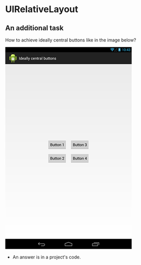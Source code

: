 UIRelativeLayout
================

An additional task
-------

How to achieve ideally central buttons like in the image below?

![Screen](images/example_task.png)

* An answer is in a project's code.

